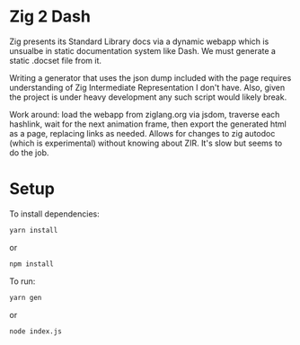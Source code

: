 # Zig 2 Dash

Zig presents its Standard Library docs via a dynamic webapp which is unsualbe in static documentation system like Dash. We must generate a static .docset file from it.

Writing a generator that uses the json dump included with the page requires understanding of Zig Intermediate Representation I don't have. Also, given the project is under heavy development any such script would likely break.

Work around: load the webapp from ziglang.org via jsdom, traverse each hashlink, wait for the next animation frame, then export the generated html as a page, replacing links as needed. Allows for changes to zig autodoc (which is experimental) without knowing about ZIR. It's slow but seems to do the job.

# Setup

To install dependencies:
```bash
yarn install
```
or
```bash
npm install
```

To run:
```bash
yarn gen
```
or
```bash
node index.js
```